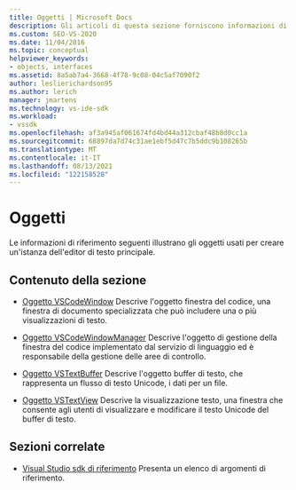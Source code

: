 ```yaml
---
title: Oggetti | Microsoft Docs
description: Gli articoli di questa sezione forniscono informazioni di riferimento sugli oggetti usati per creare un'istanza dell'editor di testo principale in Visual Studio SDK.
ms.custom: SEO-VS-2020
ms.date: 11/04/2016
ms.topic: conceptual
helpviewer_keywords:
- objects, interfaces
ms.assetid: 8a5ab7a4-3668-4f78-9c08-04c5af7090f2
author: leslierichardson95
ms.author: lerich
manager: jmartens
ms.technology: vs-ide-sdk
ms.workload:
- vssdk
ms.openlocfilehash: af3a945af061674fd4bd44a312cbaf48b8d0cc1a
ms.sourcegitcommit: 68897da7d74c31ae1ebf5d47c7b5ddc9b108265b
ms.translationtype: MT
ms.contentlocale: it-IT
ms.lasthandoff: 08/13/2021
ms.locfileid: "122158528"
---
```

# <a name="objects"></a>Oggetti
Le informazioni di riferimento seguenti illustrano gli oggetti usati per creare un'istanza dell'editor di testo principale.

## <a name="in-this-section"></a>Contenuto della sezione
- [Oggetto VSCodeWindow](../extensibility/vscodewindow-object.md) Descrive l'oggetto finestra del codice, una finestra di documento specializzata che può includere una o più visualizzazioni di testo.

- [Oggetto VSCodeWindowManager](../extensibility/vscodewindowmanager-object.md) Descrive l'oggetto di gestione della finestra del codice implementato dal servizio di linguaggio ed è responsabile della gestione delle aree di controllo.

- [Oggetto VSTextBuffer](../extensibility/vstextbuffer-object.md) Descrive l'oggetto buffer di testo, che rappresenta un flusso di testo Unicode, i dati per un file.

- [Oggetto VSTextView](../extensibility/vstextview-object.md) Descrive la visualizzazione testo, una finestra che consente agli utenti di visualizzare e modificare il testo Unicode del buffer di testo.

## <a name="related-sections"></a>Sezioni correlate
- [Visual Studio sdk di riferimento](../extensibility/visual-studio-sdk-reference.md) Presenta un elenco di argomenti di riferimento.

